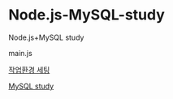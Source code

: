 # Node.js-MySQL-study

Node.js+MySQL study

main.js

[작업환경 세팅](https://binggamel.tistory.com/115)

[MySQL study](https://binggamel.tistory.com/108)
